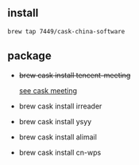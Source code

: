 ## install

	brew tap 7449/cask-china-software

## package

* ~~brew cask install tencent-meeting~~

  [see cask meeting](https://github.com/Homebrew/homebrew-cask/tree/master/Casks/tencent-meeting.rb)

* brew cask install irreader

* brew cask install ysyy

* brew cask install alimail

* brew cask install cn-wps
